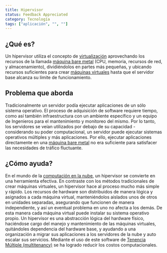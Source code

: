 ```yaml
---
title: Hipervisor
status: Feedback Appreciated
category: Tecnología
tags: ["aplicación", "", ""]
---
```


## ¿Qué es?

Un hipervisor utiliza el concepto de [virtualización](/es/virtualization/)
aprovechando los recursos de la llamada [máquina bare metal](/es/bare-metal-machine/)
(CPU, memoria, recursos de red, y almacenamiento), dividiéndolos en partes más pequeñas,
y ubicando recursos suficientes para crear [máquinas virtuales](/es/virtual-machine/)
hasta que el servidor base alcanza su límite de funcionamiento.

## Problema que aborda

Tradicionalmente un servidor podía ejecutar aplicaciones de un sólo sistema operativo.
El proceso de adquisición de software requiere tiempo, como así también infraestructura con un ambiente específico
y un equipo de Ingenieros para el mantenimiento y monitoreo del mismo.
Por lo tanto, los servidores se veían utilizados por debajo de su capacidad - considerando su poder computacional, un servidor puede ejecutar sistemas operativos múltiples y más aplicaciones.
Por ello, ejecutar aplicaciones directamente en una [máquina bare metal](/es/bare-metal-machine/) no era suficiente para satisfacer las necesidades de tráfico fluctuante.

## ¿Cómo ayuda?

En el mundo de la [computación en la nube](/es/cloud-computing/), un hipervisor se convierte en una herramienta efectiva.
En contraste con los métodos tradicionales de crear máquinas virtuales, un hipervisor hace al proceso mucho más simple y rápido.
Los recursos de hardware son distribuidos de manera lógica y asignados a cada máquina virtual, manteniéndolos aislados unos de otros en unidades separadas,
asegurando que funcionen de manera independiente, y así un eventual problema en uno no afecta a los demás.
De esta manera cada máquina virtual puede instalar su sistema operativo propio.
Un hipervisor es una abstracción lógica del hardware físico, haciéndose cargo del manejo y mantenimiento de las máquinas virtuales,
quitándoles dependencia del hardware base, y ayudando a una organización a migrar sus aplicaciones a los servidores de la nube
y auto escalar sus servicios.
Mediante el uso de este software de [Tenencia Múltiple (multitenancy)](/es/multitenancy/) se ha logrado reducir los costos computacionales.